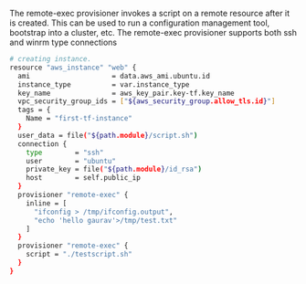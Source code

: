 

The remote-exec provisioner invokes a script on a remote resource after it is created. This can be used to run a configuration management tool, bootstrap into a cluster, etc. The remote-exec provisioner supports both ssh and winrm type connections


```sh
# creating instance.
resource "aws_instance" "web" {
  ami                    = data.aws_ami.ubuntu.id
  instance_type          = var.instance_type
  key_name               = aws_key_pair.key-tf.key_name
  vpc_security_group_ids = ["${aws_security_group.allow_tls.id}"]
  tags = {
    Name = "first-tf-instance"
  }
  user_data = file("${path.module}/script.sh")
  connection {
    type        = "ssh"
    user        = "ubuntu"
    private_key = file("${path.module}/id_rsa")
    host        = self.public_ip
  }
  provisioner "remote-exec" {
    inline = [
      "ifconfig > /tmp/ifconfig.output",
      "echo 'hello gaurav'>/tmp/test.txt"
    ]
  }
  provisioner "remote-exec" {
    script = "./testscript.sh"
  }
}
```